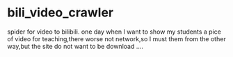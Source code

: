 # bili_video_crawler
spider for video to bilibili.
one day when I want to show my students a pice of
video for teaching,there worse not network,so I 
must  them from the other way,but the site
do not want to be download ....
